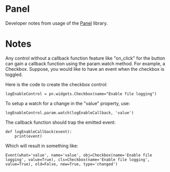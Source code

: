 # Panel

Developer notes from usage of the [Panel](https://panel.holoviz.org/index.html) library.

# Notes

Any control without a callback function feature like "on\_click" for the button can gain
a callback function using the param.watch method.  For example, a Checkbox.  Suppose, you
would like to have an event when the checkbox is toggled.  

Here is the code to create the checkbox control:
```
logEnableControl = pn.widgets.Checkbox(name="Enable file logging")
```

To setup a watch for a change in the "value" property, use:
```
logEnableControl.param.watch(logEnableCallback, 'value')
```

The callback function should trap the emitted event:
```
def logEnableCallback(event):
    print(event)
```

Which will result in something like:
```text
Event(what='value', name='value', obj=Checkbox(name='Enable file logging', value=True), cls=Checkbox(name='Enable file logging', value=True), old=False, new=True, type='changed')
```
